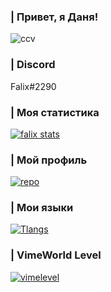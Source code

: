 ### | Привет, я Даня!

![ccv](https://user-images.githubusercontent.com/118070059/201486097-0efb3f28-6fa5-44ab-b84c-50394b1038e9.jpg)

### | Discord

Falix#2290

### | Моя статистика

[![falix stats](https://github-readme-stats.vercel.app/api?username=falixkamishin&show_icons=true&theme=rose_pine)](https://github.com/anuraghazra/github-readme-stats)

### | Мой профиль

[![repo](https://github-readme-stats.vercel.app/api/pin/?username=falixkamishin&repo=falixkamishin&show_owner=true&theme=rose_pine)](https://github.com/falixkamishin/)

### | Мои языки

[![Tlangs](https://github-readme-stats.vercel.app/api/top-langs/?username=falixkamishin&layout=compact&theme=rose_pine)](https://github.com/anuraghazra/github-readme-stats)

### | VimeWorld Level

[![vimelevel](https://ub.vimetop.ru/v1/player/7092318/5/1.png)](https://vimetop.ru/player/FalixKamishin010)
